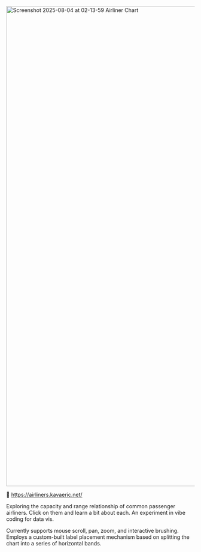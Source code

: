 <img width="1280" alt="Screenshot 2025-08-04 at 02-13-59 Airliner Chart" src="https://github.com/user-attachments/assets/2c0eb50f-070c-42ba-8e11-ede533d15cc6" />

🔗 https://airliners.kavaeric.net/

Exploring the capacity and range relationship of common passenger airliners. Click on them and learn a bit about each. An experiment in vibe coding for data vis.

Currently supports mouse scroll, pan, zoom, and interactive brushing. Employs a custom-built label placement mechanism based on splitting the chart into a series of horizontal bands.

